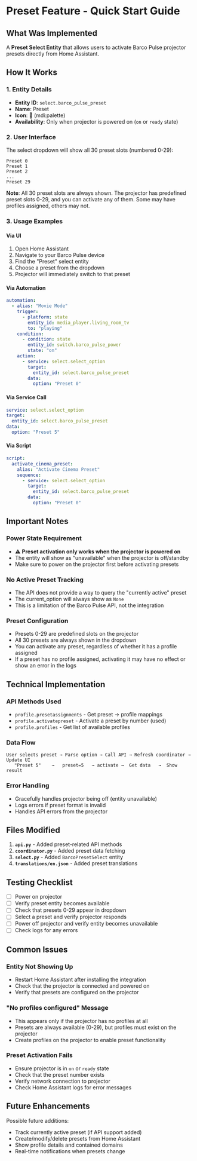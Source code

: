# Preset Feature - Quick Start Guide

## What Was Implemented

A **Preset Select Entity** that allows users to activate Barco Pulse projector presets directly from Home Assistant.

## How It Works

### 1. Entity Details
- **Entity ID**: `select.barco_pulse_preset`
- **Name**: Preset
- **Icon**: 🎨 (mdi:palette)
- **Availability**: Only when projector is powered on (`on` or `ready` state)

### 2. User Interface

The select dropdown will show all 30 preset slots (numbered 0-29):
```
Preset 0
Preset 1
Preset 2
...
Preset 29
```

**Note**: All 30 preset slots are always shown. The projector has predefined preset slots 0-29, and you can activate any of them. Some may have profiles assigned, others may not.

### 3. Usage Examples

#### Via UI
1. Open Home Assistant
2. Navigate to your Barco Pulse device
3. Find the "Preset" select entity
4. Choose a preset from the dropdown
5. Projector will immediately switch to that preset

#### Via Automation
```yaml
automation:
  - alias: "Movie Mode"
    trigger:
      - platform: state
        entity_id: media_player.living_room_tv
        to: "playing"
    condition:
      - condition: state
        entity_id: switch.barco_pulse_power
        state: "on"
    action:
      - service: select.select_option
        target:
          entity_id: select.barco_pulse_preset
        data:
          option: "Preset 0"
```

#### Via Service Call
```yaml
service: select.select_option
target:
  entity_id: select.barco_pulse_preset
data:
  option: "Preset 5"
```

#### Via Script
```yaml
script:
  activate_cinema_preset:
    alias: "Activate Cinema Preset"
    sequence:
      - service: select.select_option
        target:
          entity_id: select.barco_pulse_preset
        data:
          option: "Preset 0"
```

## Important Notes

### Power State Requirement
- ⚠️ **Preset activation only works when the projector is powered on**
- The entity will show as "unavailable" when the projector is off/standby
- Make sure to power on the projector first before activating presets

### No Active Preset Tracking
- The API does not provide a way to query the "currently active" preset
- The current_option will always show as `None`
- This is a limitation of the Barco Pulse API, not the integration

### Preset Configuration
- Presets 0-29 are predefined slots on the projector
- All 30 presets are always shown in the dropdown
- You can activate any preset, regardless of whether it has a profile assigned
- If a preset has no profile assigned, activating it may have no effect or show an error in the logs

## Technical Implementation

### API Methods Used
- `profile.presetassignments` - Get preset → profile mappings
- `profile.activatepreset` - Activate a preset by number (used)
- `profile.profiles` - Get list of available profiles

### Data Flow
```
User selects preset → Parse option → Call API → Refresh coordinator → Update UI
   "Preset 5"    →   preset=5   → activate →  Get data   →  Show result
```

### Error Handling
- Gracefully handles projector being off (entity unavailable)
- Logs errors if preset format is invalid
- Handles API errors from the projector

## Files Modified

1. **`api.py`** - Added preset-related API methods
2. **`coordinator.py`** - Added preset data fetching
3. **`select.py`** - Added `BarcoPresetSelect` entity
4. **`translations/en.json`** - Added preset translations

## Testing Checklist

- [ ] Power on projector
- [ ] Verify preset entity becomes available
- [ ] Check that presets 0-29 appear in dropdown
- [ ] Select a preset and verify projector responds
- [ ] Power off projector and verify entity becomes unavailable
- [ ] Check logs for any errors

## Common Issues

### Entity Not Showing Up
- Restart Home Assistant after installing the integration
- Check that the projector is connected and powered on
- Verify that presets are configured on the projector

### "No profiles configured" Message
- This appears only if the projector has no profiles at all
- Presets are always available (0-29), but profiles must exist on the projector
- Create profiles on the projector to enable preset functionality

### Preset Activation Fails
- Ensure projector is in `on` or `ready` state
- Check that the preset number exists
- Verify network connection to projector
- Check Home Assistant logs for error messages

## Future Enhancements

Possible future additions:
- Track currently active preset (if API support added)
- Create/modify/delete presets from Home Assistant
- Show profile details and contained domains
- Real-time notifications when presets change
